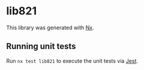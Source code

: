 # lib821

This library was generated with [Nx](https://nx.dev).

## Running unit tests

Run `nx test lib821` to execute the unit tests via [Jest](https://jestjs.io).
